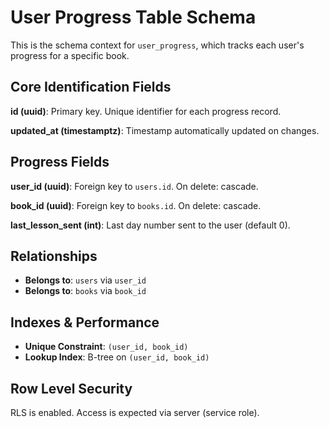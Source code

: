 # User Progress Table Schema

This is the schema context for `user_progress`, which tracks each user's progress for a specific book.

## Core Identification Fields

**id (uuid)**: Primary key. Unique identifier for each progress record.

**updated_at (timestamptz)**: Timestamp automatically updated on changes.

## Progress Fields

**user_id (uuid)**: Foreign key to `users.id`. On delete: cascade.

**book_id (uuid)**: Foreign key to `books.id`. On delete: cascade.

**last_lesson_sent (int)**: Last day number sent to the user (default 0).

## Relationships

- **Belongs to**: `users` via `user_id`
- **Belongs to**: `books` via `book_id`

## Indexes & Performance

- **Unique Constraint**: `(user_id, book_id)`
- **Lookup Index**: B-tree on `(user_id, book_id)`

## Row Level Security

RLS is enabled. Access is expected via server (service role).
